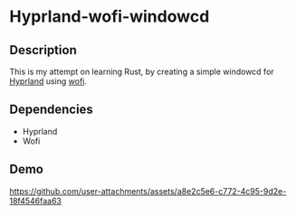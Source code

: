 Hyprland-wofi-windowcd
===

## Description

This is my attempt on learning Rust, by creating a simple windowcd for [Hyprland](https://hypr.land/) using [wofi](https://github.com/SimplyCEO/wofi).

## Dependencies
- Hyprland
- Wofi

## Demo
https://github.com/user-attachments/assets/a8e2c5e6-c772-4c95-9d2e-18f4546faa63

